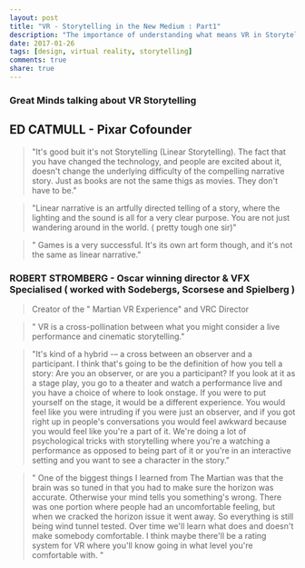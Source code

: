 ```yaml
---
layout: post
title: "VR - Storytelling in the New Medium : Part1"
description: "The importance of understanding what means VR in Storytelling"
date: 2017-01-26
tags: [design, virtual reality, storytelling]
comments: true
share: true
---
```


### Great Minds talking about VR Storytelling

## ED CATMULL - Pixar Cofounder

> "It's good buit it's not Storytelling (Linear Storytelling). The fact that you have changed the technology,
and people are excited about it, doesn't change the underlying difficulty of the compelling narrative story. 
Just as books are not the same thigs as movies. They don't have to be."

> "Linear narrative is an artfully directed telling of a story, where the lighting and the sound is all for 
a very clear purpose. You are not just wandering around in the world. ( pretty tough one sir)"

> " Games is a very successful. It's its own art form though, and it's not the same as linear narrative."

### ROBERT STROMBERG - Oscar winning director & VFX Specialised ( worked with Sodebergs, Scorsese and Spielberg )

> Creator of the " Martian VR Experience" and VRC Director

> " VR is a cross-pollination between what you might consider a live performance and cinematic storytelling."

> "It's kind of a hybrid -– a cross between an observer and a participant.
I think that's going to be the definition of how you tell a story: Are you an observer, or are you a participant? If you look at it as a stage play, you go to a theater and watch a performance live and you have a choice of where to look onstage. If you were to put yourself on the stage, it would be a different experience. You would feel like you were intruding if you were just an observer, and if you got right up in people's conversations you would feel awkward because you would feel like you're a part of it. We're doing a lot of psychological tricks with storytelling where you're a watching a performance as opposed to being part of it or you're in an interactive setting and you want to see a character in the story."

> " One of the biggest things I learned from The Martian was that the brain was so tuned in that you had to make sure the horizon was accurate. Otherwise your mind tells you something's wrong. There was one portion where people had an uncomfortable feeling, but when we cracked the horizon issue it went away. So everything is still being wind tunnel tested. Over time we'll learn what does and doesn't make somebody comfortable. I think maybe there'll be a rating system for VR where you'll know going in what level you're comfortable with. "

